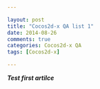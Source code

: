 ```yaml
---

layout: post
title: "Cocos2d-x QA list 1"
date: 2014-08-26
comments: true
categories: Cocos2d-x QA
tags: [Cocos2d-x]

---
```

***Test first artilce***

